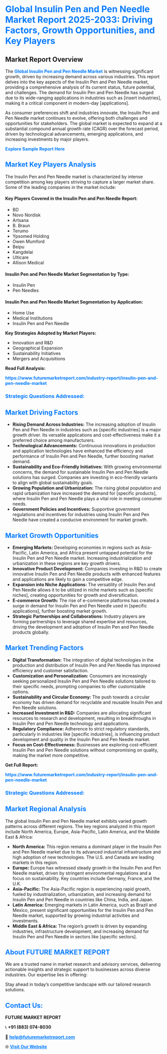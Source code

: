 <h1 style="color: #007BFF;">Global Insulin Pen and Pen Needle Market Report 2025-2033: Driving Factors, Growth Opportunities, and Key Players</h1>

<section id="overview">
<h2>Market Report Overview</h2>
<p>The <a href="https://www.futuremarketreport.com/industry-report/insulin-pen-and-pen-needle-market" style="color: #007BFF; text-decoration: none;"><strong>Global Insulin Pen and Pen Needle Market</strong></a> is witnessing significant growth, driven by increasing demand across various industries. This report delves into the key aspects of the Insulin Pen and Pen Needle market, providing a comprehensive analysis of its current status, future potential, and challenges. The demand for Insulin Pen and Pen Needle has surged due to its wide-ranging applications in industries such as [insert industries], making it a critical component in modern-day [applications].</p>
<p>As consumer preferences shift and industries innovate, the Insulin Pen and Pen Needle market continues to evolve, offering both challenges and opportunities for stakeholders. The global market is expected to expand at a substantial compound annual growth rate (CAGR) over the forecast period, driven by technological advancements, emerging applications, and increasing investments by major players.</p>
</section>

<section id="overview">
<p><a href="https://www.futuremarketreport.com/request-sample/reportId=127153" style="color: #007BFF; text-decoration: none;"><strong>Explore Sample Report Here</strong></a></p>
</section>

<section id="key-players">
<h2 style="color: #007BFF;">Market Key Players Analysis</h2>
<p>The Insulin Pen and Pen Needle market is characterized by intense competition among key players striving to capture a larger market share. Some of the leading companies in the market include:</p>
<h4>Key Players Covered in the Insulin Pen and Pen Needle Report:</h4>
<ul><li>BD</li><li>Novo Nordisk</li><li>Artsana</li><li>B. Braun</li><li>Terumo</li><li>Ypsomed Holding</li><li>Owen Mumford</li><li>Beipu</li><li>Kangdelai</li><li>Ulticare</li><li>Allison Medical</li></ul>
<h4>Insulin Pen and Pen Needle Market Segmentation by Type:</h4>
<ul><li>Insulin Pen</li><li>Pen Needles</li></ul>

<h4>Insulin Pen and Pen Needle Market Segmentation by Application:</h4>
<ul><li>Home Use</li><li>Medical Institutions</li><li>Insulin Pen and Pen Needle</li></ul>
<p><strong>Key Strategies Adopted by Market Players:</strong></p>
<ul>
<li>Innovation and R&D</li>
<li>Geographical Expansion</li>
<li>Sustainability Initiatives</li>
<li>Mergers and Acquisitions</li>
</ul>
</section>

<section>
<p><strong>Read Full Analysis: </strong></p><a href="https://www.futuremarketreport.com/industry-report/insulin-pen-and-pen-needle-market" style="color: #007BFF; text-decoration: none;"><strong>https://www.futuremarketreport.com/industry-report/insulin-pen-and-pen-needle-market</strong></a>
<h3 style="color: #007BFF;">Strategic Questions Addressed:</h3>
</section>

<section id="driving-factors">
<h2 style="color: #007BFF;">Market Driving Factors</h2>
<ul>
<li><strong>Rising Demand Across Industries:</strong> The increasing adoption of Insulin Pen and Pen Needle in industries such as [specific industries] is a major growth driver. Its versatile applications and cost-effectiveness make it a preferred choice among manufacturers.</li>
<li><strong>Technological Advancements:</strong> Continuous innovations in production and application technologies have enhanced the efficiency and performance of Insulin Pen and Pen Needle, further boosting market demand.</li>
<li><strong>Sustainability and Eco-Friendly Initiatives:</strong> With growing environmental concerns, the demand for sustainable Insulin Pen and Pen Needle solutions has surged. Companies are investing in eco-friendly variants to align with global sustainability goals.</li>
<li><strong>Growing Population and Urbanization:</strong> The rising global population and rapid urbanization have increased the demand for [specific products], where Insulin Pen and Pen Needle plays a vital role in meeting consumer needs.</li>
<li><strong>Government Policies and Incentives:</strong> Supportive government regulations and incentives for industries using Insulin Pen and Pen Needle have created a conducive environment for market growth.</li>
</ul>
</section>

<section id="growth-opportunities">
<h2 style="color: #007BFF;">Market Growth Opportunities</h2>
<ul>
<li><strong>Emerging Markets:</strong> Developing economies in regions such as Asia-Pacific, Latin America, and Africa present untapped potential for the Insulin Pen and Pen Needle market. Increasing industrialization and urbanization in these regions are key growth drivers.</li>
<li><strong>Innovative Product Development:</strong> Companies investing in R&D to create innovative Insulin Pen and Pen Needle products with enhanced features and applications are likely to gain a competitive edge.</li>
<li><strong>Expansion into Niche Applications:</strong> The versatility of Insulin Pen and Pen Needle allows it to be utilized in niche markets such as [specific niches], creating opportunities for growth and diversification.</li>
<li><strong>E-commerce Growth:</strong> The rise of e-commerce platforms has created a surge in demand for Insulin Pen and Pen Needle used in [specific applications], further boosting market growth.</li>
<li><strong>Strategic Partnerships and Collaborations:</strong> Industry players are forming partnerships to leverage shared expertise and resources, driving the development and adoption of Insulin Pen and Pen Needle products globally.</li>
</ul>
</section>

<section id="trending-factors">
<h2 style="color: #007BFF;">Market Trending Factors</h2>
<ul>
<li><strong>Digital Transformation:</strong> The integration of digital technologies in the production and distribution of Insulin Pen and Pen Needle has improved efficiency and customer satisfaction.</li>
<li><strong>Customization and Personalization:</strong> Consumers are increasingly seeking personalized Insulin Pen and Pen Needle solutions tailored to their specific needs, prompting companies to offer customizable options.</li>
<li><strong>Sustainability and Circular Economy:</strong> The push towards a circular economy has driven demand for recyclable and reusable Insulin Pen and Pen Needle solutions.</li>
<li><strong>Increased Investment in R&D:</strong> Companies are allocating significant resources to research and development, resulting in breakthroughs in Insulin Pen and Pen Needle technology and applications.</li>
<li><strong>Regulatory Compliance:</strong> Adherence to strict regulatory standards, particularly in industries like [specific industries], is influencing product development and quality in the Insulin Pen and Pen Needle market.</li>
<li><strong>Focus on Cost-Effectiveness:</strong> Businesses are exploring cost-efficient Insulin Pen and Pen Needle solutions without compromising on quality, making the market more competitive.</li>
</ul>
</section>

<section>
<p><strong>Get Full Report: </strong></p><a href="https://www.futuremarketreport.com/industry-report/insulin-pen-and-pen-needle-market" style="color: #007BFF; text-decoration: none;"><strong>https://www.futuremarketreport.com/industry-report/insulin-pen-and-pen-needle-market</strong></a>
<h3 style="color: #007BFF;">Strategic Questions Addressed:</h3>
</section>


<section id="regional-analysis">
<h2 style="color: #007BFF;">Market Regional Analysis</h2>
<p>The global Insulin Pen and Pen Needle market exhibits varied growth patterns across different regions. The key regions analyzed in this report include North America, Europe, Asia-Pacific, Latin America, and the Middle East & Africa:</p>
<ul>
<li><strong>North America:</strong> This region remains a dominant player in the Insulin Pen and Pen Needle market due to its advanced industrial infrastructure and high adoption of new technologies. The U.S. and Canada are leading markets in this region.</li>
<li><strong>Europe:</strong> Europe has witnessed steady growth in the Insulin Pen and Pen Needle market, driven by stringent environmental regulations and a focus on sustainability. Key countries include Germany, France, and the U.K.</li>
<li><strong>Asia-Pacific:</strong> The Asia-Pacific region is experiencing rapid growth, fueled by industrialization, urbanization, and increasing demand for Insulin Pen and Pen Needle in countries like China, India, and Japan.</li>
<li><strong>Latin America:</strong> Emerging markets in Latin America, such as Brazil and Mexico, present significant opportunities for the Insulin Pen and Pen Needle market, supported by growing industrial activities and investments.</li>
<li><strong>Middle East & Africa:</strong> The region’s growth is driven by expanding industries, infrastructure development, and increasing demand for Insulin Pen and Pen Needle in sectors like [specific sectors].</li>
</ul>
</section>

<footer>
<h2 style="color: #007BFF;">About FUTURE MARKET REPORT</h2>
<p>We are a trusted name in market research and advisory services, delivering actionable insights and strategic support to businesses across diverse industries. Our expertise lies in offering:</p>

<p>Stay ahead in today’s competitive landscape with our tailored research solutions.</p>

<h2 style="color: #007BFF;">Contact Us:</h2>
<p><strong>FUTURE MARKET REPORT</strong></p>
<p>📞 <strong>+91 (883) 074-8030</strong></p>
<p>📧 <strong><a href="mailto:help@futuremarketreport.com" style="color: #007BFF;">help@futuremarketreport.com</a></strong></p>
<p>🌐 <strong><a href="https://www.futuremarketreport.com/" style="color: #007BFF;">Visit Our Website</a></strong></p>
</footer>